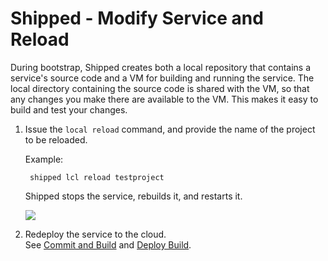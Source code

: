 # Shipped - Modify Service and Reload


During bootstrap, Shipped creates both a local repository that contains a service's source code and a VM for building and running the service. The local directory containing the source code is shared with the VM, so that any changes you make there are available to the VM. This makes it easy to build and test your changes.

1. Issue the `local reload` command, and provide the name of the project to be reloaded. 

    Example:

        shipped lcl reload testproject

    Shipped stops the service, rebuilds it, and restarts it.

    ![](posts/files/shipped-cli-labs/assets/local-reload.png)


1. Redeploy the service to the cloud.  
   See <a href="4.md">Commit and Build</a> and <a href="5.md">Deploy Build</a>.


